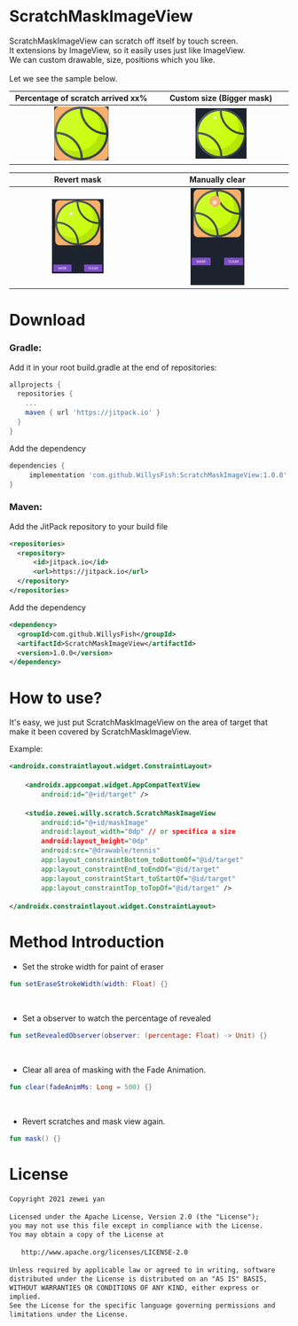 # ScratchMaskImageView
ScratchMaskImageView can scratch off itself by touch screen.  
It extensions by ImageView, so it easily uses just like ImageView.  
We can custom drawable, size, positions which you like.  
<br/>
Let we see the sample below.  

| Percentage of scratch arrived xx% | Custom size (Bigger mask)  |
| :-----: | :-----: |
| <img src="https://github.com/WillysFish/ScratchMaskImageView/blob/main/auto_revealed.gif" height="40%" width="40%" > | <img src="https://github.com/WillysFish/ScratchMaskImageView/blob/main/custom_size.gif" height="40%" width="40%" > |  

| Revert mask |Manually clear |
| :-----: | :-----: |
| <img src="https://github.com/WillysFish/ScratchMaskImageView/blob/main/mask.gif" height="40%" width="40%" > | <img src="https://github.com/WillysFish/ScratchMaskImageView/blob/main/clear.gif" height="40%" width="40%" > |  

# Download
### Gradle:  
Add it in your root build.gradle at the end of repositories:
```gradle
allprojects {
  repositories {
    ...
    maven { url 'https://jitpack.io' }
  }
}
```
Add the dependency
```gradle
dependencies {
	 implementation 'com.github.WillysFish:ScratchMaskImageView:1.0.0'
}
```
### Maven:
Add the JitPack repository to your build file
```xml
<repositories>
  <repository>
      <id>jitpack.io</id>
      <url>https://jitpack.io</url>
  </repository>
</repositories>
```
Add the dependency
```xml
<dependency>
  <groupId>com.github.WillysFish</groupId>
  <artifactId>ScratchMaskImageView</artifactId>
  <version>1.0.0</version>
</dependency>
```

# How to use?  
It's easy, we just put ScratchMaskImageView on the area of target that make it been covered by ScratchMaskImageView.  

Example:
```xml
<androidx.constraintlayout.widget.ConstraintLayout>

    <androidx.appcompat.widget.AppCompatTextView
        android:id="@+id/target" />

    <studio.zewei.willy.scratch.ScratchMaskImageView
        android:id="@+id/maskImage"
        android:layout_width="0dp" // or specifica a size
        android:layout_height="0dp"
        android:src="@drawable/tennis"
        app:layout_constraintBottom_toBottomOf="@id/target"
        app:layout_constraintEnd_toEndOf="@id/target"
        app:layout_constraintStart_toStartOf="@id/target"
        app:layout_constraintTop_toTopOf="@id/target" />

</androidx.constraintlayout.widget.ConstraintLayout>
```
  
# Method Introduction
- Set the stroke width for paint of eraser
```kotlin
fun setEraseStrokeWidth(width: Float) {}
```
<br/>

- Set a observer to watch the percentage of revealed
```kotlin
fun setRevealedObserver(observer: (percentage: Float) -> Unit) {}
```
<br/>

- Clear all area of masking with the Fade Animation.
```kotlin
fun clear(fadeAnimMs: Long = 500) {}
```  
<br/>

- Revert scratches and mask view again.
```kotlin
fun mask() {}
```


# License
```
Copyright 2021 zewei yan

Licensed under the Apache License, Version 2.0 (the "License");
you may not use this file except in compliance with the License.
You may obtain a copy of the License at

   http://www.apache.org/licenses/LICENSE-2.0

Unless required by applicable law or agreed to in writing, software
distributed under the License is distributed on an "AS IS" BASIS,
WITHOUT WARRANTIES OR CONDITIONS OF ANY KIND, either express or implied.
See the License for the specific language governing permissions and
limitations under the License.
```


